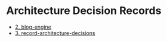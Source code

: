 # Architecture Decision Records

- [2. blog-engine](0002-blog-engine.md)
- [3. record-architecture-decisions](0003-record-architecture-decisions.md)
